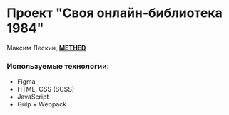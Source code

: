 # Проект "Своя онлайн-библиотека 1984"

Максим Лескин, [**METHED**](https://methed.ru/ 'Online Methed Education System')

### Используемые технологии:

- Figma
- HTML, CSS (SCSS)
- JavaScript
- Gulp + Webpack
